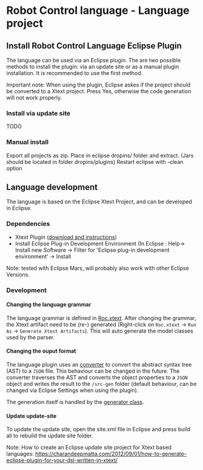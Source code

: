 # Robot Control language - Language project
## Install Robot Control Language Eclipse Plugin
The language can be used via an Eclipse plugin.
The are two possible methods to install the plugin: via an update site or as a manual plugin installation. It is recommended to use the first method.  

Important note: When using the plugin, Eclipse askes if the project should be converted to a Xtext project. Press Yes, otherwise the code generation will not work properly.

### Install via update site
TODO

### Manual install
Export all projects as zip.
Place in eclipse dropins/ folder and extract.
(Jars should be located in folder dropins/plugins)
Restart eclipse with -clean option

## Language development
The language is based on the Eclipse Xtext Project, and can be developed in Eclipse.

### Dependencies
  * Xtext Plugin ([download and instructions](https://eclipse.org/Xtext/download.html "Xtext download"))
  * Install Eclipse Plug-in Development Environment (In Eclipse : Help-> Install new Software -> Filter for 'Eclipse plug-in development environment' -> Install

Note: tested with Eclipse Mars, will probably also work with other Eclipse Versions.

### Development

#### Changing the language grammar
The language grammar is defined in [Roc.xtext](./robot.control.roc.parent/robot.control.roc/src/robot/control/Roc.xtext).
After changing the grammar, the Xtext artifact need to be (re-) generated (Right-click on `Roc.xtext` -> `Run As` -> `Generate Xtext Artifacts`). This will auto generate the model classes used by the parser.

#### Changing the ouput format
The language plugin uses an [converter](./robot.control.roc.parent/robot.control.roc/src/robot/control/conversion/MovementConverter.java) to convert the abstract syntax tree (AST) to a `JSON` file. This behaviour can be changed in the future. The converter traverses the AST and converts the object properties to a `JSON` object and writes the result to the `/src-gen` folder (default behaviour, can be changed via Eclipse Settings when using the plugin).

The generation itself is handled by the [generator class](./robot.control.roc.parent/robot.control.roc/src/robot/generator/RocGenerator.xtend).

#### Update update-site
To update the update site, open the site.xml file in Eclipse and press build all to rebuild the update site folder.


Note: How to create an Eclipse update site project for Xtext based languages:
https://charandeepmatta.com/2012/09/01/how-to-generate-eclipse-plugin-for-your-dsl-written-in-xtext/
